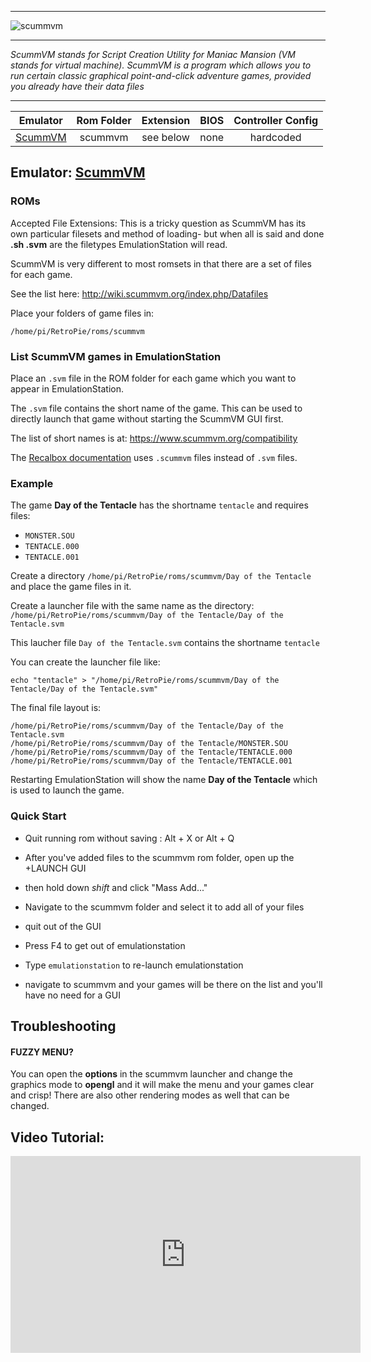 ***
![scummvm](https://cloud.githubusercontent.com/assets/10035308/12214107/156e1d4a-b645-11e5-886c-a49712b1a312.png)
***
_ScummVM stands for Script Creation Utility for Maniac Mansion (VM stands for virtual machine). ScummVM is a program which allows you to run certain classic graphical point-and-click adventure games, provided you already have their data files_
***

| Emulator | Rom Folder | Extension | BIOS |  Controller Config |
| :---: | :---: | :---: | :---: | :---: |
| [ScummVM](http://scummvm.org/) | scummvm  | see below | none | hardcoded |

## Emulator: [ScummVM](http://scummvm.org/)

### ROMs

Accepted File Extensions: This is a tricky question as ScummVM has its own particular filesets and method of loading- but when all is said and done **.sh .svm** are the filetypes EmulationStation will read.

ScummVM is very different to most romsets in that there are a set of files for each game.

See the list here: http://wiki.scummvm.org/index.php/Datafiles

Place your folders of game files in:

```
/home/pi/RetroPie/roms/scummvm
```

### List ScummVM games in EmulationStation

Place an `.svm` file in the ROM folder for each game which you want to appear in EmulationStation.

The `.svm` file contains the short name of the game. This can be used to directly launch that game without starting the ScummVM GUI first.

The list of short names is at: https://www.scummvm.org/compatibility

The [Recalbox documentation](https://www.lakka.tv/doc/ScummVM/) uses `.scummvm` files instead of `.svm` files.

### Example

The game **Day of the Tentacle** has the shortname `tentacle` and requires files:

* `MONSTER.SOU`
* `TENTACLE.000`
* `TENTACLE.001`

Create a directory `/home/pi/RetroPie/roms/scummvm/Day of the Tentacle` and place the game files in it.

Create a launcher file with the same name as the directory: `/home/pi/RetroPie/roms/scummvm/Day of the Tentacle/Day of the Tentacle.svm`

This laucher file `Day of the Tentacle.svm` contains the shortname `tentacle`

You can create the launcher file like:

```
echo "tentacle" > "/home/pi/RetroPie/roms/scummvm/Day of the Tentacle/Day of the Tentacle.svm"
```

The final file layout is:

```
/home/pi/RetroPie/roms/scummvm/Day of the Tentacle/Day of the Tentacle.svm
/home/pi/RetroPie/roms/scummvm/Day of the Tentacle/MONSTER.SOU
/home/pi/RetroPie/roms/scummvm/Day of the Tentacle/TENTACLE.000
/home/pi/RetroPie/roms/scummvm/Day of the Tentacle/TENTACLE.001
```

Restarting EmulationStation will show the name **Day of the Tentacle** which is used to launch the game.

### Quick Start

- Quit running rom without saving : Alt + X or Alt + Q

- After you've added files to the scummvm rom folder, open up the +LAUNCH GUI

- then hold down _shift_ and click "Mass Add..."

- Navigate to the scummvm folder and select it to add all of your files

- quit out of the GUI

- Press F4 to get out of emulationstation

- Type `emulationstation` to re-launch emulationstation

- navigate to scummvm and your games will be there on the list and you'll have no need for a GUI


## Troubleshooting

#### FUZZY MENU?

You can open the **options** in the scummvm launcher and change the graphics mode to **opengl** and it will make the menu and your games clear and crisp! There are also other rendering modes as well that can be changed.


## Video Tutorial:

<iframe width="560" height="315" src="https://www.youtube-nocookie.com/embed/txdiaZlDUEs" title="Setting Up RetroPie 2.6: Configuring Scummvm" frameborder="0" allow="accelerometer; autoplay; clipboard-write; encrypted-media; gyroscope; picture-in-picture; allowfullscreen"></iframe>

